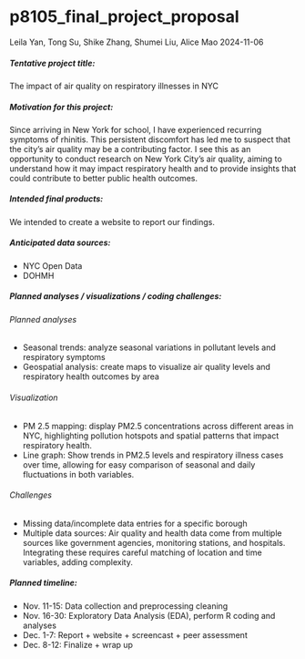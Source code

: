 p8105_final_project_proposal
================
Leila Yan, Tong Su, Shike Zhang, Shumei Liu, Alice Mao
2024-11-06

##### Tentative project title:

The impact of air quality on respiratory illnesses in NYC

##### Motivation for this project:

Since arriving in New York for school, I have experienced recurring
symptoms of rhinitis. This persistent discomfort has led me to suspect
that the city’s air quality may be a contributing factor. I see this as
an opportunity to conduct research on New York City’s air quality,
aiming to understand how it may impact respiratory health and to provide
insights that could contribute to better public health outcomes.

##### Intended final products:

We intended to create a website to report our findings.

##### Anticipated data sources:

- NYC Open Data
- DOHMH

##### Planned analyses / visualizations / coding challenges:

###### Planned analyses

- Seasonal trends: analyze seasonal variations in pollutant levels and
  respiratory symptoms
- Geospatial analysis: create maps to visualize air quality levels and
  respiratory health outcomes by area

###### Visualization

- PM 2.5 mapping: display PM2.5 concentrations across different areas in
  NYC, highlighting pollution hotspots and spatial patterns that impact
  respiratory health.
- Line graph: Show trends in PM2.5 levels and respiratory illness cases
  over time, allowing for easy comparison of seasonal and daily
  fluctuations in both variables.

###### Challenges

- Missing data/incomplete data entries for a specific borough
- Multiple data sources: Air quality and health data come from multiple
  sources like government agencies, monitoring stations, and hospitals.
  Integrating these requires careful matching of location and time
  variables, adding complexity.

##### Planned timeline:

- Nov. 11-15: Data collection and preprocessing cleaning
- Nov. 16-30: Exploratory Data Analysis (EDA), perform R coding and
  analyses
- Dec. 1-7: Report + website + screencast + peer assessment
- Dec. 8-12: Finalize + wrap up
